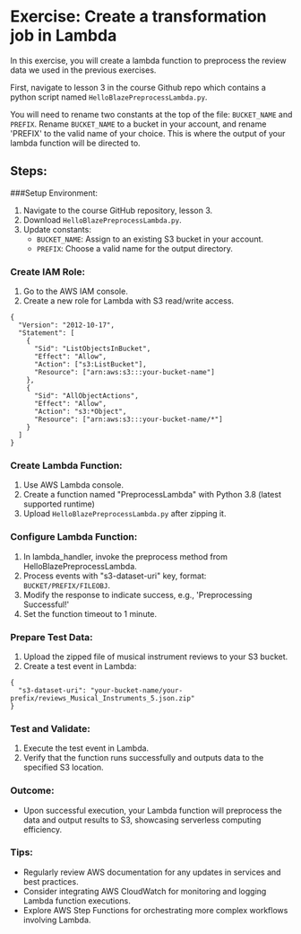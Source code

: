 # Exercise: Create a transformation job in Lambda
In this exercise, you will create a lambda function to preprocess the review data we used in the previous exercises.

First, navigate to lesson 3 in the course Github repo which contains a python script named `HelloBlazePreprocessLambda.py`.

You will need to rename two constants at the top of the file: `BUCKET_NAME` and `PREFIX`. Rename `BUCKET_NAME` to a bucket in your account, and rename 'PREFIX' to the valid name of your choice. This is where the output of your lambda function will be directed to.

## Steps:
###Setup Environment:
1. Navigate to the course GitHub repository, lesson 3.
2. Download `HelloBlazePreprocessLambda.py`.
3. Update constants:
    * `BUCKET_NAME`: Assign to an existing S3 bucket in your account.
    * `PREFIX`: Choose a valid name for the output directory.
### Create IAM Role:
1. Go to the AWS IAM console.
2. Create a new role for Lambda with S3 read/write access.
```
{
  "Version": "2012-10-17",
  "Statement": [
    {
      "Sid": "ListObjectsInBucket",
      "Effect": "Allow",
      "Action": ["s3:ListBucket"],
      "Resource": ["arn:aws:s3:::your-bucket-name"]
    },
    {
      "Sid": "AllObjectActions",
      "Effect": "Allow",
      "Action": "s3:*Object",
      "Resource": ["arn:aws:s3:::your-bucket-name/*"]
    }
  ]
}
```
### Create Lambda Function:
1. Use AWS Lambda console.
2. Create a function named "PreprocessLambda" with Python 3.8 (latest supported runtime)
3. Upload `HelloBlazePreprocessLambda.py` after zipping it.
### Configure Lambda Function:
1. In lambda_handler, invoke the preprocess method from HelloBlazePreprocessLambda.
2. Process events with "s3-dataset-uri" key, format: `BUCKET/PREFIX/FILEOBJ`.
3. Modify the response to indicate success, e.g., 'Preprocessing Successful!'
4. Set the function timeout to 1 minute.
### Prepare Test Data:
1. Upload the zipped file of musical instrument reviews to your S3 bucket.
2. Create a test event in Lambda:
```
{
  "s3-dataset-uri": "your-bucket-name/your-prefix/reviews_Musical_Instruments_5.json.zip"
}
```
### Test and Validate:
1. Execute the test event in Lambda.
2. Verify that the function runs successfully and outputs data to the specified S3 location.
### Outcome:
* Upon successful execution, your Lambda function will preprocess the data and output results to S3, showcasing serverless computing efficiency.
### Tips:
* Regularly review AWS documentation for any updates in services and best practices.
* Consider integrating AWS CloudWatch for monitoring and logging Lambda function executions.
* Explore AWS Step Functions for orchestrating more complex workflows involving Lambda.